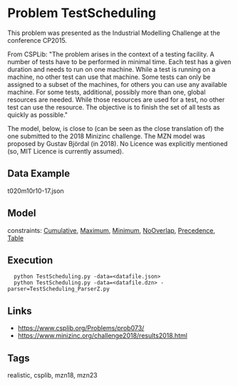 # Problem TestScheduling

This problem was presented as the Industrial Modelling Challenge at the conference CP2015.

From CSPLib: "The problem arises in the context of a testing facility.
A number of tests have to be performed in minimal time.
Each test has a given duration and needs to run on one machine.
While a test is running on a machine, no other test can use that machine.
Some tests can only be assigned to a subset of the machines, for others you can use any available machine.
For some tests, additional, possibly more than one, global resources are needed.
While those resources are used for a test, no other test can use the resource.
The objective is to finish the set of all tests as quickly as possible."

The model, below, is close to (can be seen as the close translation of) the one submitted to the 2018 Minizinc challenge.
The MZN model was proposed by Gustav Björdal (in 2018).
No Licence was explicitly mentioned (so, MIT Licence is currently assumed).

## Data Example
  t020m10r10-17.json

## Model
  constraints: [Cumulative](http://pycsp.org/documentation/constraints/Cumulative), [Maximum](http://pycsp.org/documentation/constraints/Maximum), [Minimum](http://pycsp.org/documentation/constraints/Minimum), [NoOverlap](http://pycsp.org/documentation/constraints/NoOverlap), [Precedence](http://pycsp.org/documentation/constraints/Precedence), [Table](http://pycsp.org/documentation/constraints/Table)

## Execution
```
  python TestScheduling.py -data=<datafile.json>
  python TestScheduling.py -data=<datafile.dzn> -parser=TestScheduling_ParserZ.py
```

## Links
  - https://www.csplib.org/Problems/prob073/
  - https://www.minizinc.org/challenge2018/results2018.html

## Tags
  realistic, csplib, mzn18, mzn23
